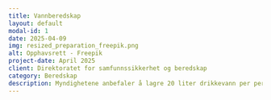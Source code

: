 ```yaml
---
title: Vannberedskap
layout: default
modal-id: 1
date: 2025-04-09
img: resized_preparation_freepik.png
alt: Opphavsrett - Freepik
project-date: April 2025
client: Direktoratet for samfunnssikkerhet og beredskap
category: Beredskap
description: Myndighetene anbefaler å lagre 20 liter drikkevann per person for å dekke minimumsbehovet for en uke, dersom noe skulle skje med vannet i springen. På nettsiden sikkerhverdag.no, som Direktoratet for samfunnssikkerhet og beredskap (DSB) står bak, finnes blant annet gode tips og råd knyttet til lagring av vann. Følger innbyggerne rådene kan vannet fint lagres i årevis, og fortsatt være trygt å drikke. [Teksten er hentet fra norskvann.no, https://norskvann.no/egenberedskapsuka-2024-vann-i-beredskap/]
---
```


